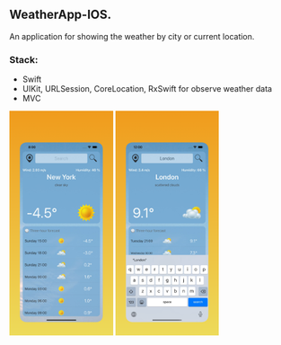 ## WeatherApp-IOS. 
An application for showing the weather by city or current location.

### Stack:
+ Swift
+ UIKit, URLSession, CoreLocation, RxSwift for observe weather data
+ MVC

<img src="https://github.com/Dmitrievskij90/Readme/blob/main/AppScreenshots/WeatherApp/Apple%20iPhone%2011%20Pro%20Max%20Screenshot%200.png" height='400'> <img src="https://github.com/Dmitrievskij90/Readme/blob/main/AppScreenshots/WeatherApp/Apple%20iPhone%2011%20Pro%20Max%20Screenshot%201.png" height='400'>
